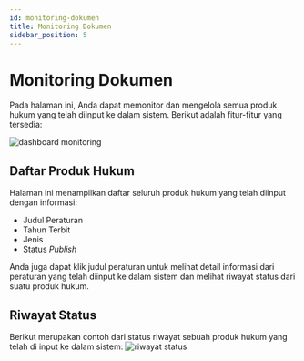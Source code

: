 ```yaml
---
id: monitoring-dokumen
title: Monitoring Dokumen
sidebar_position: 5
---
```


# Monitoring Dokumen

Pada halaman ini, Anda dapat memonitor dan mengelola semua produk hukum yang telah diinput ke dalam sistem. Berikut adalah fitur-fitur yang tersedia:

![dashboard monitoring](/img/dashboard-monitoring.png)

## Daftar Produk Hukum

Halaman ini menampilkan daftar seluruh produk hukum yang telah diinput dengan informasi:

- Judul Peraturan
- Tahun Terbit
- Jenis
- Status _Publish_

Anda juga dapat klik judul peraturan untuk melihat detail informasi dari peraturan yang telah diinput ke dalam sistem dan melihat riwayat status dari suatu produk hukum.

## Riwayat Status

Berikut merupakan contoh dari status riwayat sebuah produk hukum yang telah di input ke dalam sistem:
![riwayat status](/img/riwayat.png)
